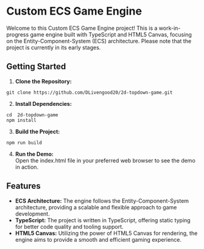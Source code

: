 # Custom ECS Game Engine

Welcome to this Custom ECS Game Engine project! This is a work-in-progress game engine built with TypeScript and HTML5 Canvas, focusing on the Entity-Component-System (ECS) architecture. Please note that the project is currently in its early stages.

## Getting Started

1. **Clone the Repository:**
```
git clone https://github.com/DLivengood20/2d-topdown-game.git
```
2. **Install Dependencies:**
```
cd  2d-topdown-game
npm install
```
3. **Build the Project:**
```
npm run build
```
4. **Run the Demo:**  
Open the index.html file in your preferred web browser to see the demo in action.

## Features

- **ECS Architecture:** The engine follows the Entity-Component-System architecture, providing a scalable and flexible approach to game development.
- **TypeScript:** The project is written in TypeScript, offering static typing for better code quality and tooling support.
- **HTML5 Canvas:** Utilizing the power of HTML5 Canvas for rendering, the engine aims to provide a smooth and efficient gaming experience.